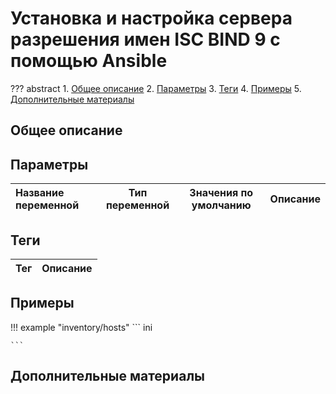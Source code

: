 # Установка и настройка сервера разрешения имен ISC BIND 9 с помощью Ansible

??? abstract
    1. [Общее описание](#общее-описание)
    2. [Параметры](#параметры)
    3. [Теги](#теги)
    4. [Примеры](#примеры)
    5. [Дополнительные материалы](#дополнительные-материалы)

## Общее описание


## Параметры
|Название переменной               | Тип переменной | Значения по умолчанию | Описание                                                    |
|:---------------------------------|:--------------:|:---------------------:|:------------------------------------------------------------|


## Теги
|Тег            | Описание                     |
|:--------------|:-----------------------------|


## Примеры

!!! example "inventory/hosts"
    ``` ini

    ```

## Дополнительные материалы

